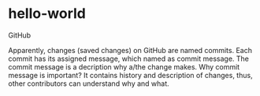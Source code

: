 # hello-world

GitHub

Apparently, changes (saved changes) on GitHub are named commits. 
Each commit has its assigned message, which named as commit message. 
The commit message is a decription why a/the change makes.
Why commit message is important? It contains history and description of changes, thus, other contributors can understand why and what.
